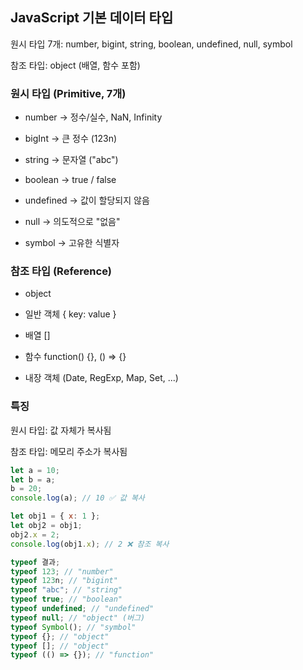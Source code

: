 ## JavaScript 기본 데이터 타입

원시 타입 7개: number, bigint, string, boolean, undefined, null, symbol

참조 타입: object (배열, 함수 포함)

### 원시 타입 (Primitive, 7개)

- number → 정수/실수, NaN, Infinity

- bigInt → 큰 정수 (123n)

- string → 문자열 ("abc")

- boolean → true / false

- undefined → 값이 할당되지 않음

- null → 의도적으로 "없음"

- symbol → 고유한 식별자

### 참조 타입 (Reference)

- object

- 일반 객체 { key: value }

- 배열 []

- 함수 function() {}, () => {}

- 내장 객체 (Date, RegExp, Map, Set, ...)

### 특징

원시 타입: 값 자체가 복사됨

참조 타입: 메모리 주소가 복사됨

```js
let a = 10;
let b = a;
b = 20;
console.log(a); // 10 ✅ 값 복사
```

```js
let obj1 = { x: 1 };
let obj2 = obj1;
obj2.x = 2;
console.log(obj1.x); // 2 ❌ 참조 복사
```

```js
typeof 결과;
typeof 123; // "number"
typeof 123n; // "bigint"
typeof "abc"; // "string"
typeof true; // "boolean"
typeof undefined; // "undefined"
typeof null; // "object" (버그)
typeof Symbol(); // "symbol"
typeof {}; // "object"
typeof []; // "object"
typeof (() => {}); // "function"
```
